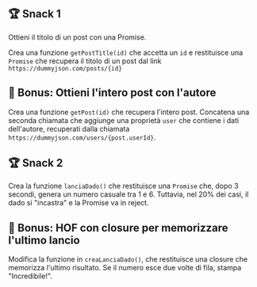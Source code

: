 ## 🏆 Snack 1

Ottieni il titolo di un post con una Promise.

Crea una funzione `getPostTitle(id)` che accetta un `id` e restituisce una `Promise` che recupera il titolo di un post dal link `https://dummyjson.com/posts/{id}`

## 🎯 Bonus: Ottieni l'intero post con l'autore

Crea una funzione `getPost(id)` che recupera l'intero post. Concatena una seconda chiamata che aggiunge una proprietà `user` che contiene i dati dell'autore, recuperati dalla chiamata `https://dummyjson.com/users/{post.userId}`.

## 🏆 Snack 2

Crea la funzione `lanciaDado()` che restituisce una `Promise` che, dopo 3 secondi, genera un numero casuale tra 1 e 6. Tuttavia, nel 20% dei casi, il dado si "incastra" e la Promise va in reject.

## 🎯 Bonus: HOF con closure per memorizzare l'ultimo lancio

Modifica la funzione in `creaLanciaDado()`, che restituisce una closure che memorizza l'ultimo risultato. Se il numero esce due volte di fila, stampa "Incredibile!".
